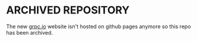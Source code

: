 # ARCHIVED REPOSITORY

The new [grpc.io][] website isn't hosted on github pages anymore so this repo has been archived.

[grpc.io]: https://grpc.io
